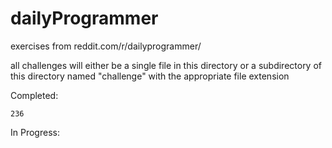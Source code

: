 # dailyProgrammer
exercises from reddit.com/r/dailyprogrammer/

all challenges will either be
    a single file in this directory or
    a subdirectory of this directory
named "challenge<number>" with the appropriate file extension

Completed:

    236

In Progress:
